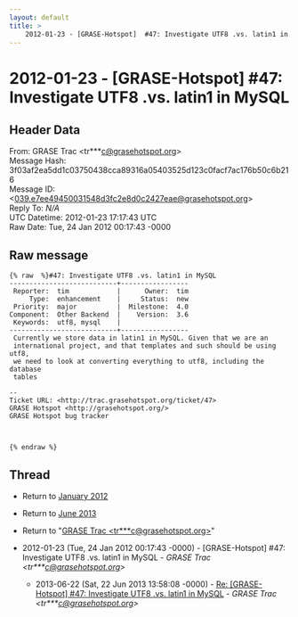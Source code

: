 ```yaml
---
layout: default
title: >
    2012-01-23 - [GRASE-Hotspot]  #47: Investigate UTF8 .vs. latin1 in MySQL
---
```


# 2012-01-23 - [GRASE-Hotspot]  #47: Investigate UTF8 .vs. latin1 in MySQL

## Header Data

From: GRASE Trac \<tr***c@grasehotspot.org\><br>
Message Hash: 3f03af2ea5dd1c03750438cca89316a05403525d123c0facf7ac176b50c6b216<br>
Message ID: \<039.e7ee49450031548d3fc2e8d0c2427eae@grasehotspot.org\><br>
Reply To: _N/A_<br>
UTC Datetime: 2012-01-23 17:17:43 UTC<br>
Raw Date: Tue, 24 Jan 2012 00:17:43 -0000<br>

## Raw message

```
{% raw  %}#47: Investigate UTF8 .vs. latin1 in MySQL
---------------------------+-----------------
 Reporter:  tim            |      Owner:  tim
     Type:  enhancement    |     Status:  new
 Priority:  major          |  Milestone:  4.0
Component:  Other Backend  |    Version:  3.6
 Keywords:  utf8, mysql    |
---------------------------+-----------------
 Currently we store data in latin1 in MySQL. Given that we are an
 international project, and that templates and such should be using utf8,
 we need to look at converting everything to utf8, including the database
 tables

-- 
Ticket URL: <http://trac.grasehotspot.org/ticket/47>
GRASE Hotspot <http://grasehotspot.org/>
GRASE Hotspot bug tracker



{% endraw %}
```

## Thread

+ Return to [January 2012](/archive/2012/01)
+ Return to [June 2013](/archive/2013/06)

+ Return to "[GRASE Trac <tr***c<span>@</span>grasehotspot.org>](/authors/tr___c_at_grasehotspot_org)"

+ 2012-01-23 (Tue, 24 Jan 2012 00:17:43 -0000) - [GRASE-Hotspot]  #47: Investigate UTF8 .vs. latin1 in MySQL - _GRASE Trac \<tr***c@grasehotspot.org\>_
  + 2013-06-22 (Sat, 22 Jun 2013 13:58:08 -0000) - [Re: [GRASE-Hotspot] #47: Investigate UTF8 .vs. latin1 in MySQL](/archive/2013/06/10ee38205bc090a568d378bd9ac8f73a824de0c5d042419fdb38441f0f501b9c) - _GRASE Trac \<tr***c@grasehotspot.org\>_

